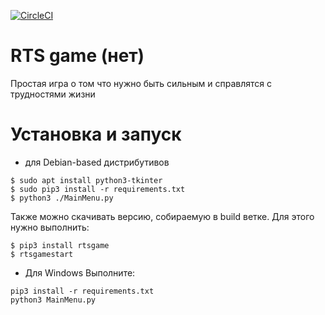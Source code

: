 [![CircleCI](https://circleci.com/gh/ashat1701/rts-game/tree/build.svg?style=svg)](https://circleci.com/gh/ashat1701/rts-game/tree/build)
# RTS game (нет)
Простая игра о том что нужно быть сильным и справлятся с трудностями жизни
# Установка и запуск
* для Debian-based дистрибутивов
```shell
$ sudo apt install python3-tkinter
$ sudo pip3 install -r requirements.txt
$ python3 ./MainMenu.py
```
Также можно скачивать версию, собираемую в build ветке. Для этого нужно выполнить:
```shell
$ pip3 install rtsgame
$ rtsgamestart
```
* Для Windows
Выполните:
```
pip3 install -r requirements.txt
python3 MainMenu.py
```
